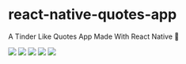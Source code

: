 # react-native-quotes-app
A Tinder Like Quotes App Made With React Native 🐶

<img src="https://img.shields.io/badge/platform-ios%7Candroid-green"/> <img src="https://img.shields.io/badge/framework-react%20native-blue"/> <img src="https://img.shields.io/github/package-json/dependency-version/AbGhost-cyber/react-native-quotes-app/expo?label=Expo%20Version"/> 
<img src="https://img.shields.io/github/package-json/dependency-version/AbGhost-cyber/react-native-quotes-app/react-redux?label=React%20Redux"/>
<img src="https://img.shields.io/badge/language-typescript-lightblue"/>
